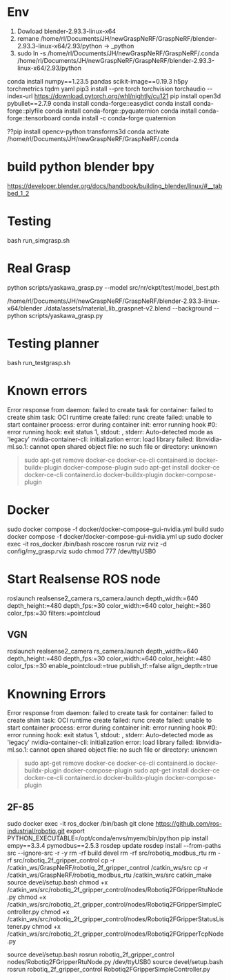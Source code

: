 # Env
1. Dowload blender-2.93.3-linux-x64
2. remane /home/rl/Documents/JH/newGraspNeRF/GraspNeRF/blender-2.93.3-linux-x64/2.93/python -> _python
3. sudo ln -s /home/rl/Documents/JH/newGraspNeRF/GraspNeRF/.conda /home/rl/Documents/JH/newGraspNeRF/GraspNeRF/blender-2.93.3-linux-x64/2.93/python

conda install numpy==1.23.5 pandas scikit-image==0.19.3 h5py torchmetrics tqdm yaml
pip3 install --pre torch torchvision torchaudio --index-url https://download.pytorch.org/whl/nightly/cu121
pip install open3d pybullet==2.7.9
conda install conda-forge::easydict
conda install conda-forge::plyfile
conda install conda-forge::pyquaternion
conda install conda-forge::tensorboard
conda install -c conda-forge quaternion

??pip install opencv-python transforms3d
conda activate /home/rl/Documents/JH/newGraspNeRF/GraspNeRF/.conda

# build python blender bpy
https://developer.blender.org/docs/handbook/building_blender/linux/#__tabbed_1_2


# Testing
bash run_simgrasp.sh

# Real Grasp
python scripts/yaskawa_grasp.py --model src/nr/ckpt/test/model_best.pth

/home/rl/Documents/JH/newGraspNeRF/GraspNeRF/blender-2.93.3-linux-x64/blender ./data/assets/material_lib_graspnet-v2.blend --background --python scripts/yaskawa_grasp.py

# Testing planner
bash run_testgrasp.sh

# Known errors
Error response from daemon: failed to create task for container: failed to create shim task: OCI runtime create failed: runc create failed: unable to start container process: error during container init: error running hook #0: error running hook: exit status 1, stdout: , stderr: Auto-detected mode as 'legacy'
nvidia-container-cli: initialization error: load library failed: libnvidia-ml.so.1: cannot open shared object file: no such file or directory: unknown
> sudo apt-get remove docker-ce docker-ce-cli containerd.io docker-buildx-plugin docker-compose-plugin 
> sudo apt-get install docker-ce docker-ce-cli containerd.io docker-buildx-plugin docker-compose-plugin

# Docker
sudo docker compose -f docker/docker-compose-gui-nvidia.yml build
sudo docker compose -f docker/docker-compose-gui-nvidia.yml up
sudo docker exec -it ros_docker /bin/bash
roscore
rosrun rviz rviz -d config/my_grasp.rviz
sudo chmod 777 /dev/ttyUSB0


# Start Realsense ROS node
roslaunch realsense2_camera rs_camera.launch depth_width:=640 depth_height:=480 depth_fps:=30 color_width:=640 color_height:=360 color_fps:=30 filters:=pointcloud

## VGN
roslaunch realsense2_camera rs_camera.launch depth_width:=640 depth_height:=480 depth_fps:=30 color_width:=640 color_height:=480 color_fps:=30 enable_pointcloud:=true publish_tf:=false align_depth:=true
# Knowning Errors
Error response from daemon: failed to create task for container: failed to create shim task: OCI runtime create failed: runc create failed: unable to start container process: error during container init: error running hook #0: error running hook: exit status 1, stdout: , stderr: Auto-detected mode as 'legacy'
nvidia-container-cli: initialization error: load library failed: libnvidia-ml.so.1: cannot open shared object file: no such file or directory: unknown
> sudo apt-get remove docker-ce docker-ce-cli containerd.io docker-buildx-plugin docker-compose-plugin 
> sudo apt-get install docker-ce docker-ce-cli containerd.io docker-buildx-plugin docker-compose-plugin 

## 2F-85
sudo docker exec -it ros_docker /bin/bash
git clone https://github.com/ros-industrial/robotiq.git
export PYTHON_EXECUTABLE=/opt/conda/envs/myenv/bin/python
pip install empy==3.3.4 pymodbus==2.5.3
rosdep update
rosdep install --from-paths src --ignore-src -r -y
rm -rf build devel
rm -rf src/robotiq_modbus_rtu
rm -rf src/robotiq_2f_gripper_control
cp -r /catkin_ws/GraspNeRF/robotiq_2f_gripper_control /catkin_ws/src
cp -r /catkin_ws/GraspNeRF/robotiq_modbus_rtu /catkin_ws/src
catkin_make
source devel/setup.bash
chmod +x /catkin_ws/src/robotiq_2f_gripper_control/nodes/Robotiq2FGripperRtuNode.py
chmod +x /catkin_ws/src/robotiq_2f_gripper_control/nodes/Robotiq2FGripperSimpleController.py
chmod +x /catkin_ws/src/robotiq_2f_gripper_control/nodes/Robotiq2FGripperStatusListener.py
chmod +x /catkin_ws/src/robotiq_2f_gripper_control/nodes/Robotiq2FGripperTcpNode.py

source devel/setup.bash
rosrun robotiq_2f_gripper_control nodes/Robotiq2FGripperRtuNode.py /dev/ttyUSB0
source devel/setup.bash
rosrun robotiq_2f_gripper_control Robotiq2FGripperSimpleController.py